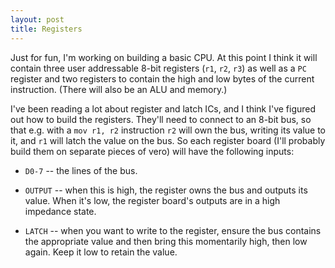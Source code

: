 ```yaml
---
layout: post
title: Registers
---
```


Just for fun, I'm working on building a basic CPU. At this point I think it
will contain three user addressable 8-bit registers (`r1`, `r2`, `r3`) as well
as a `PC` register and two registers to contain the high and low bytes of the
current instruction. (There will also be an ALU and memory.)

I've been reading a lot about register and latch ICs, and I think I've figured
out how to build the registers. They'll need to connect to an 8-bit bus, so
that e.g. with a `mov r1, r2` instruction `r2` will own the bus, writing its
value to it, and `r1` will latch the value on the bus. So each register board
(I'll probably build them on separate pieces of vero) will have the following
inputs:

 *  `D0-7` -- the lines of the bus.

 *  `OUTPUT` -- when this is high, the register owns the bus and outputs its
    value. When it's low, the register board's outputs are in a high impedance
    state.

 *  `LATCH` -- when you want to write to the register, ensure the bus contains
    the appropriate value and then bring this momentarily high, then low again.
    Keep it low to retain the value.
